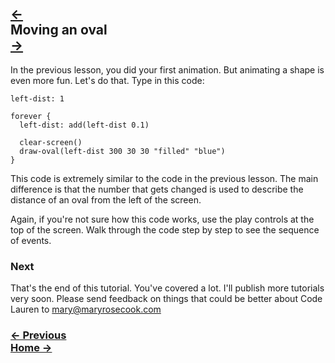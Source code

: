 ## <div class="top-nav-backwards">[←](#doing-an-action-a-lot-of-times)</div> Moving an oval <div class="top-nav-forwards">[→](#home)</div>


In the previous lesson, you did your first animation. But animating a shape is even more fun. Let's do that.  Type in this code:

```
left-dist: 1

forever {
  left-dist: add(left-dist 0.1)

  clear-screen()
  draw-oval(left-dist 300 30 30 "filled" "blue")
}
```

This code is extremely similar to the code in the previous lesson.  The main difference is that the number that gets changed is used to describe the distance of an oval from the left of the screen.

Again, if you're not sure how this code works, use the play controls at the top of the screen. Walk through the code step by step to see the sequence of events.

### Next

That's the end of this tutorial. You've covered a lot. I'll publish more tutorials very soon. Please send feedback on things that could be better about Code Lauren to [mary@maryrosecook.com](mailto:mary@maryrosecook.com)

### [← Previous](#doing-an-action-a-lot-of-times) <div class="next">[Home →](#home)</div>
